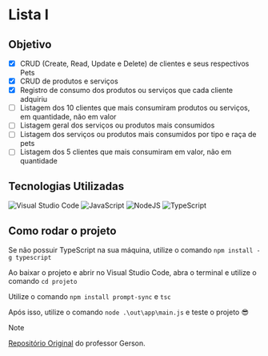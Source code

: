# Lista I

## Objetivo
- [X] CRUD (Create, Read, Update e Delete) de clientes e seus respectivos Pets
- [X] CRUD de produtos e serviços
- [X] Registro de consumo dos produtos ou serviços que cada cliente adquiriu
- [ ] Listagem dos 10 clientes que mais consumiram produtos ou serviços, em quantidade, não em valor
- [ ] Listagem geral dos serviços ou produtos mais consumidos
- [ ] Listagem dos serviços ou produtos mais consumidos por tipo e raça de pets
- [ ] Listagem dos 5 clientes que mais consumiram em valor, não em quantidade

## Tecnologias Utilizadas
![Visual Studio Code](https://img.shields.io/badge/Visual%20Studio%20Code-0078d7.svg?style=for-the-badge&logo=visual-studio-code&logoColor=white)
![JavaScript](https://img.shields.io/badge/javascript-%23323330.svg?style=for-the-badge&logo=javascript&logoColor=%23F7DF1E)
![NodeJS](https://img.shields.io/badge/node.js-6DA55F?style=for-the-badge&logo=node.js&logoColor=white)
![TypeScript](https://img.shields.io/badge/typescript-%23007ACC.svg?style=for-the-badge&logo=typescript&logoColor=white)


## Como rodar o projeto
Se não possuir TypeScript na sua máquina, utilize o comando `npm install -g typescript`

Ao baixar o projeto e abrir no Visual Studio Code, abra o terminal e utilize o comando `cd projeto`

Utilize o comando `npm install prompt-sync` e `tsc`

Após isso, utilize o comando `node .\out\app\main.js` e teste o projeto 😎


> [!NOTE]
> [Repositório Original](https://github.com/gerson-pn/atvi-pl-typescript) do professor Gerson.
